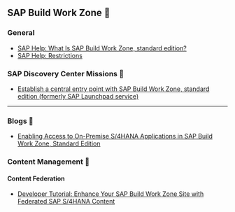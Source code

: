 ## SAP Build Work Zone 📝


### General
- [SAP Help: What Is SAP Build Work Zone, standard edition?](https://help.sap.com/docs/build-work-zone-standard-edition/sap-build-work-zone-standard-edition/what-is-sap-build-work-zone-standard-edition?locale=en-US)
- [SAP Help: Restrictions](https://help.sap.com/docs/build-work-zone-standard-edition/sap-build-work-zone-standard-edition/restrictions-general?locale=en-US)

### SAP Discovery Center Missions 📰
- [Establish a central entry point with SAP Build Work Zone, standard edition (formerly SAP Launchpad service)
](https://discovery-center.cloud.sap/missiondetail/3283/3378/)

---
### Blogs 📰
- [Enabling Access to On-Premise S/4HANA Applications in SAP Build Work Zone, Standard Edition](https://community.sap.com/t5/technology-blog-posts-by-members/enabling-access-to-on-premise-s-4hana-applications-in-sap-build-work-zone/ba-p/13935816)


### Content Management 📰
#### Content Federation
- [Developer Tutorial: Enhance Your SAP Build Work Zone Site with Federated SAP S/4HANA Content](https://developers.sap.com/mission.launchpad-s4hana.html)
